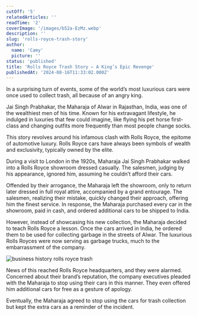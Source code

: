 ```yaml
---
cutOff: '5'
relatedArticles: ''
readTime: '2'
coverImage: '/images/b52a-EzMz.webp'
description: ''
slug: 'rolls-royce-trash-story'
author:
  name: 'Camy'
  picture: ''
status: 'published'
title: 'Rolls Royce Trash Story – A King’s Epic Revenge'
publishedAt: '2024-08-16T11:33:02.000Z'
---
```


In a surprising turn of events, some of the world’s most luxurious cars were once used to collect trash, all because of an angry king.

Jai Singh Prabhakar, the Maharaja of Alwar in Rajasthan, India, was one of the wealthiest men of his time. Known for his extravagant lifestyle, he indulged in luxuries that few could imagine, like flying his pet horse first-class and changing outfits more frequently than most people change socks.

This story revolves around his infamous clash with Rolls Royce, the epitome of automotive luxury. Rolls Royce cars have always been symbols of wealth and exclusivity, typically owned by the elite.

During a visit to London in the 1920s, Maharaja Jai Singh Prabhakar walked into a Rolls Royce showroom dressed casually. The salesmen, judging by his appearance, ignored him, assuming he couldn’t afford their cars.

Offended by their arrogance, the Maharaja left the showroom, only to return later dressed in full royal attire, accompanied by a grand entourage. The salesmen, realizing their mistake, quickly changed their approach, offering him the finest service. In response, the Maharaja purchased every car in the showroom, paid in cash, and ordered additional cars to be shipped to India.

However, instead of showcasing his new collection, the Maharaja decided to teach Rolls Royce a lesson. Once the cars arrived in India, he ordered them to be used for collecting garbage in the streets of Alwar. The luxurious Rolls Royces were now serving as garbage trucks, much to the embarrassment of the company.

![business history rolls royce trash](/images/b52a-kxNT.webp)

News of this reached Rolls Royce headquarters, and they were alarmed. Concerned about their brand’s reputation, the company executives pleaded with the Maharaja to stop using their cars in this manner. They even offered him additional cars for free as a gesture of apology.

Eventually, the Maharaja agreed to stop using the cars for trash collection but kept the extra cars as a reminder of the incident.